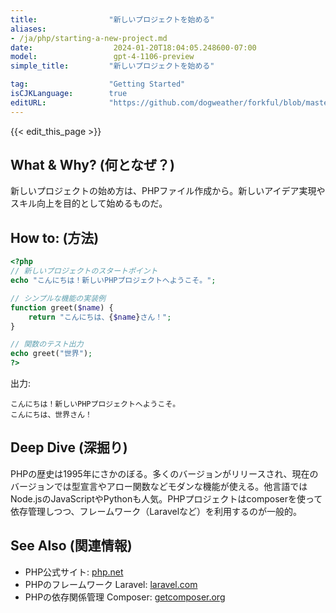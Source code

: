 ```yaml
---
title:                "新しいプロジェクトを始める"
aliases:
- /ja/php/starting-a-new-project.md
date:                  2024-01-20T18:04:05.248600-07:00
model:                 gpt-4-1106-preview
simple_title:         "新しいプロジェクトを始める"

tag:                  "Getting Started"
isCJKLanguage:        true
editURL:              "https://github.com/dogweather/forkful/blob/master/content/ja/php/starting-a-new-project.md"
---
```


{{< edit_this_page >}}

## What & Why? (何となぜ？)

新しいプロジェクトの始め方は、PHPファイル作成から。新しいアイデア実現やスキル向上を目的として始めるものだ。

## How to: (方法)

```php
<?php
// 新しいプロジェクトのスタートポイント
echo "こんにちは！新しいPHPプロジェクトへようこそ。";

// シンプルな機能の実装例
function greet($name) {
    return "こんにちは、{$name}さん！";
}

// 関数のテスト出力
echo greet("世界");
?>
```

出力:
```
こんにちは！新しいPHPプロジェクトへようこそ。
こんにちは、世界さん！
```

## Deep Dive (深掘り)

PHPの歴史は1995年にさかのぼる。多くのバージョンがリリースされ、現在のバージョンでは型宣言やアロー関数などモダンな機能が使える。他言語ではNode.jsのJavaScriptやPythonも人気。PHPプロジェクトはcomposerを使って依存管理しつつ、フレームワーク（Laravelなど）を利用するのが一般的。

## See Also (関連情報)

- PHP公式サイト: [php.net](https://www.php.net/)
- PHPのフレームワーク Laravel: [laravel.com](https://laravel.com/)
- PHPの依存関係管理 Composer: [getcomposer.org](https://getcomposer.org/)
